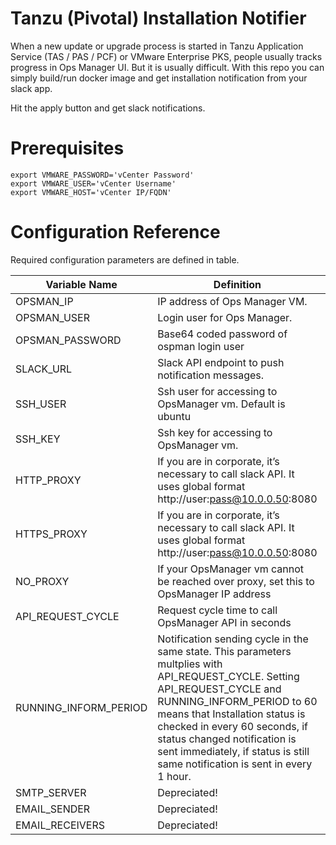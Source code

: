 # Tanzu (Pivotal) Installation Notifier
When a new update or upgrade process is started in Tanzu Application Service (TAS / PAS / PCF) or VMware Enterprise PKS, people usually tracks progress in Ops Manager UI. But it is usually difficult. With this repo you can simply build/run docker image and get installation notification from your slack app.

Hit the apply button and get slack notifications.

# Prerequisites

    export VMWARE_PASSWORD='vCenter Password'
    export VMWARE_USER='vCenter Username'
    export VMWARE_HOST='vCenter IP/FQDN'

# Configuration Reference

Required configuration parameters are defined in table.

| Variable Name  |Definition                     |Example                      |Required|
|----------------|-------------------------------|-----------------------------|----------
|OPSMAN_IP    |IP address of Ops Manager VM.         |OPSMAN_IP=10.0.0.10      |Yes
|OPSMAN_USER     |Login user for Ops Manager.           |OPSMAN_USER=admin          |Yes
|OPSMAN_PASSWORD      |Base64 coded password of ospman login user |OPSMAN_PASSWORD=MTIzNDU2|Yes
|SLACK_URL|Slack API endpoint to push notification messages.| SLACK_URL =https://hooks.slack.com/services/TL2BSJFTZ/BL73TSGJDS/hTfKSTYfksdKHGStdfıasg|Yes
|SSH_USER  |Ssh user for accessing to OpsManager vm. Default is ubuntu |SSH_USER=ubuntu|No
|SSH_KEY  |Ssh key for accessing to OpsManager vm. |SSH_KEY=-----BEGIN RSA PRIVATE KEY-----\n....\n-----END RSA PRIVATE KEY----- |Yes
|HTTP_PROXY|If you are in corporate, it’s necessary to call slack API. It uses global format http://user:pass@10.0.0.50:8080  |HTTP_PROXY=http://10.0.0.50:8080|No
|HTTPS_PROXY|If you are in corporate, it’s necessary to call slack API. It uses global format http://user:pass@10.0.0.50:8080  |HTTPS_PROXY=http://10.0.0.50:8080|No
|NO_PROXY|If your OpsManager vm cannot be reached over proxy, set this to OpsManager IP address|NO_PROXY=10.0.0.10|No
|API_REQUEST_CYCLE| Request cycle time to call OpsManager API in seconds| API_REQUEST_CYCLE=60|Yes
|RUNNING_INFORM_PERIOD|Notification sending cycle in the same state. This parameters multplies with API_REQUEST_CYCLE. Setting API_REQUEST_CYCLE and RUNNING_INFORM_PERIOD to 60 means that Installation status is checked in every 60 seconds, if status changed notification is sent immediately, if status is still same notification is sent in every 1 hour.| RUNNING_INFORM_PERIOD=60 |Yes
|SMTP_SERVER | Depreciated! |SMTP_SERVER=|No|
|EMAIL_SENDER | Depreciated! |EMAIL_SENDER=|No|
|EMAIL_RECEIVERS |Depreciated!|EMAIL_RECEIVERS=|No|

